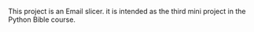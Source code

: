 This project is an Email slicer. it is intended as the third mini project in the Python Bible course. 
